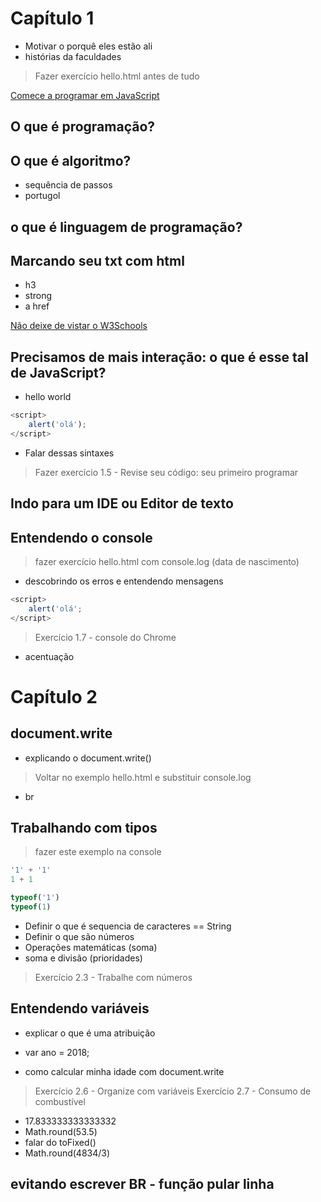 # Capítulo 1


* Motivar o porquê eles estão ali
* histórias da faculdades

> Fazer exercício hello.html antes de tudo

[Comece a programar em JavaScript](http://blog.caelum.com.br/comecar-a-programar-e-com-javascript/)

## O que é programação?

## O que é algoritmo?

* sequência de passos
* portugol

## o que é linguagem de programação?



## Marcando seu txt com html

* h3
* strong
* a href

[Não deixe de vistar o W3Schools](https://www.w3schools.com/html/tryit.asp?filename=tryhtml_links_w3schools)

## Precisamos de mais interação: o que é esse tal de JavaScript?

* hello world

```javascript
<script>
    alert('olá');
</script>
```

* Falar dessas sintaxes

> Fazer exercício 1.5 - Revise seu código: seu primeiro programar


## Indo para um IDE ou Editor de texto

## Entendendo o console

> fazer exercício hello.html com console.log (data de nascimento)

* descobrindo os erros e entendendo mensagens

```javascript
<script>
    alert('olá';
</script>
```


> Exercício 1.7 - console do Chrome

* acentuação
<meta charset="UTF-8">

# Capítulo 2

## document.write

* explicando o document.write()

> Voltar no exemplo hello.html e substituir console.log

* br


## Trabalhando com tipos

> fazer este exemplo na console
```javascript
'1' + '1'
1 + 1

typeof('1')
typeof(1)
```

* Definir o que é sequencia de caracteres == String
* Definir o que são números
* Operações matemáticas (soma)
* soma e divisão (prioridades)


> Exercício 2.3 - Trabalhe com números

## Entendendo variáveis

* explicar o que é uma atribuição
* var ano = 2018;

* como calcular minha idade com document.write

> Exercício 2.6 - Organize com variáveis
> Exercício 2.7 - Consumo de combustível

* 17.833333333333332
* Math.round(53.5)
* falar do toFixed()
* Math.round(4834/3)

## evitando escrever BR - função pular linha

